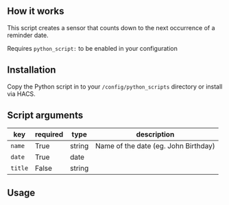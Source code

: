 ## How it works
This script creates a sensor that counts down to the next occurrence of a reminder date.

Requires `python_script:` to be enabled in your configuration

## Installation
Copy the Python script in to your `/config/python_scripts` directory or install via HACS.

## Script arguments
key | required | type | description
-- | -- | -- | --
`name` | True | string | Name of the date (eg. John Birthday)
`date` | True | date |
`title` | False | string |

## Usage